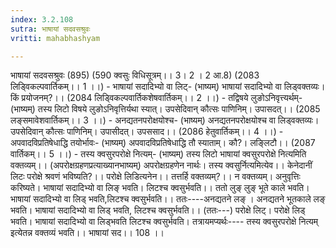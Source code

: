 ```yaml
---
index: 3.2.108
sutra: भाषायां सदवसश्रुवः
vritti: mahabhashyam

---
```

 भाषायां सदवसश्रुवः (895) (590 क्वसुः विधिसूत्रम्।। 3। 2 । 2 आ.8) (2083 लिड्विकल्पवार्तिकम्।। 1 ।।) - भाषायां सदादिभ्यो वा लिट्- (भाष्यम्) भाषायां सदादिभ्यो वा लिड्वक्तव्यः। किं प्रयोजनम्?।। (2084 लिड्विकल्पवार्तिकशेषवार्तिकम्।। 2 ।।) - तद्विषये लुङोऽनिवृत्त्यर्थम्- (भाष्यम्) तस्य लिटो विषये लुङोऽनिवृत्तिर्यथा स्यात्। उपसेदिवान् कौत्सः पाणिनिम्। उपासदत्।। (2085 लङ्समावेशवार्तिकम्।। 3 ।।) - अनद्यतनपरोक्षयोश्च- (भाष्यम्) अनद्यतनपरोक्षयोश्च वा लिड्वक्तव्यः। उपसेदिवान् कौत्सः पाणिनिम्। उपासीदत्। उपससाद।। (2086 हेतुवार्तिकम्।। 4 ।।) - अपवादविप्रतिषेधाद्धि तयोर्भावः- (भाष्यम्) अपवादविप्रतिषेधाद्धि तौ स्याताम्। कौ?। लङ्लिटौ।। (2087 वार्तिकम्।। 5 ।।) - तस्य क्वसुरपरोक्षे नित्यम्- (भाष्यम्) तस्य लिटो भाषायां क्वसुरपरोक्षे नित्यमिति वक्तव्यम्।। (अपरोक्षग्रहणप्रत्याख्यानभाष्यम्) अपरोक्षग्रहणेन नार्थः। तस्य क्वसुर्नित्यमित्येव।। केनेदानीं लिटः परोक्षे श्रवणं भविष्यति?।। परोक्षे लिडित्यनेन।। तत्तर्हि वक्तव्यम्?।। न वक्तव्यम्। अनुवृत्तिः करिष्यते। भाषायां सदादिभ्यो वा लिङ् भवति। लिटश्च क्वसुर्भवति।। ततो लुङ् लुङ् भूते काले भवति। भाषायां सदादिभ्यो वा लिड् भवति,लिटश्च क्वसुर्भवति।। ततः----अनद्यतने लङ् । अनद्यतने भूतकाले लङ् भवति। भाषायां सदादिभ्यो वा लिड् भवति, लिटश्च क्वसुर्भवति।। (ततः---) परोक्षे लिट्। परोक्षे लिड् भवति। भाषायां सदादिभ्यो वा लिड्भवति लिटश्च क्वसुर्भवति। तत्रायमप्यर्थः---- तस्य क्वसुरपरोक्षे नित्यम् इत्येतन्न वक्तव्यं भवति।। भाषायां सद।। 108 ।। 